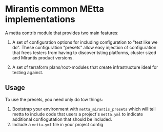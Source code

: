 # Mirantis common MEtta implementations

A metta contrib module that provides two main features:

1. A set of configuration options for including configuration to "test like we
  do".  These configuration "presets" allow easy injection of configuration that
  frees testers from having to discover tsting platforms, cluster sized and
  Mirantis product versions.

2. A set of terraform plans/root-modules that create infrastructure ideal for
  testing against.

## Usage

To use the presets, you need only do tow things:

1. Bootstrap your environment with `metta_mirantis_presets` which will tell
   metta to include code that users a project's `metta.yml` to indicate
   additional confiogutation that should be included.
2. Include a `metta.yml` file in your project config
